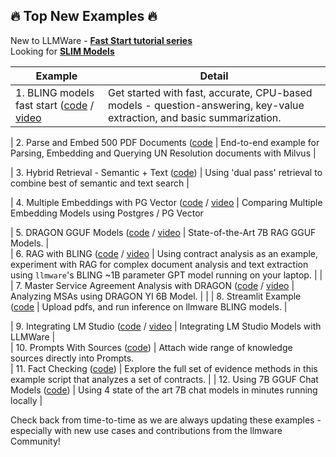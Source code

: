## 🔥 Top New Examples 🔥  

New to LLMWare - [**Fast Start tutorial series**](https://github.com/llmware-ai/llmware/tree/main/fast_start)  
Looking for [**SLIM Models**](SLIM-Agents/)

| Example                                                                                                                    | Detail                                                                                                                                                                                                                          |
|----------------------------------------------------------------------------------------------------------------------------|---------------------------------------------------------------------------------------------------------------------------------------------------------------------------------------------------------------------------------|
| 1.   BLING models fast start ([code](Models/bling_fast_start.py) / [video](https://www.youtube.com/watch?v=JjgqOZ2v5oU)    | Get started with fast, accurate, CPU-based models - question-answering, key-value extraction, and basic summarization.                |  

| 2.   Parse and Embed 500 PDF Documents ([code](Embedding/docs2vecs_with_milvus_un_resolutions)                                    | End-to-end example for Parsing, Embedding and Querying UN Resolution documents with Milvus     |   

| 3.  Hybrid Retrieval - Semantic + Text ([code](Retrieval/dual_pass_with_custom_filter.py)) | Using 'dual pass' retrieval to combine best of semantic and text search |  

| 4.   Multiple Embeddings with PG Vector ([code](Embedding/using_multiple_embeddings.py) / [video](https://www.youtube.com/watch?v=Bncvggy6m5Q) | Comparing Multiple Embedding Models using Postgres / PG Vector 

| 5.   DRAGON GGUF Models ([code](Models/dragon_gguf_fast_start.py) / [video](https://www.youtube.com/watch?v=BI1RlaIJcsc&t=130s) | State-of-the-Art 7B RAG GGUF Models.  |  
| 6.   RAG with BLING ([code](RAG/contract_analysis_on_laptop_with_bling_models.py) / [video](https://www.youtube.com/watch?v=8aV5p3tErP0) | Using contract analysis as an example, experiment with RAG for complex document analysis and text extraction using `llmware`'s BLING ~1B parameter GPT model running on your laptop.  |
                                                                                                                                                                 |  
| 7.   Master Service Agreement Analysis with DRAGON ([code](Models/msa_processing.py) / [video](https://www.youtube.com/watch?v=Cf-07GBZT68&t=2s) | Analyzing MSAs using DRAGON YI 6B Model.   | 
                                                                                                                                       |
| 8.   Streamlit Example ([code](Getting_Started/ui_without_a_database.py)  | Upload pdfs, and run inference on llmware BLING models.      |  

| 9.   Integrating LM Studio ([code](Models/using-open-chat-models.py) / [video](https://www.youtube.com/watch?v=h2FDjUyvsKE&t=101s)            | Integrating LM Studio Models with LLMWare                                                                                                                                                                                       |                                                                                                                                       
| 10.  Prompts With Sources ([code](Prompts/prompt_with_sources.py))                                                                            | Attach wide range of knowledge sources directly into Prompts.                                                                                                                                                                   
| 11.  Fact Checking ([code](Prompts/fact_checking.py))                                                                                         | Explore the full set of evidence methods in this example script that analyzes a set of contracts.                                                                                                                               |
| 12.  Using 7B GGUF Chat Models ([code](Models/chat_models_gguf_fast_start.py)) | Using 4 state of the art 7B chat models in minutes running locally |

Check back from time-to-time as we are always updating these examples - especially with new use cases and contributions from the llmware Community!  


